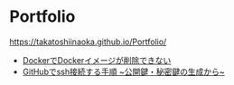 # Portfolio
https://takatoshiinaoka.github.io/Portfolio/

- [DockerでDockerイメージが削除できない](https://qiita.com/gisuyama7/items/82086b30f6b8e6fc14cf)
-  [GitHubでssh接続する手順 ~公開鍵・秘密鍵の生成から~](https://qiita.com/shizuma/items/2b2f873a0034839e47ce)


